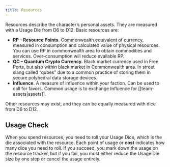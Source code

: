```yaml
---
title: Resources
---
```

Resources describe the character’s personal assets. They are measured with a Usage Die from D6 to D12. Basic resources are:
- **RP – Resource Points.** Commonwealth equivalent of currency, measured in consumption and calculated value of physical resources. You can use RP in commonwealth area to obtain commodities and services. Over-consumption will reduce available RP.
- **QC – Quantum Crypto Currency.** Black market currency used in Free Ports, but also within black market in Commonwealth area. In street slang called “qubes” due to a common practice of storing them in secure polyhedral data storage devices.
- **Influence**. A measure of influence within your faction. Can be used to call for favors. Common usage is to exchange Influence for [[team-assets|assets]].

Other resources may exist, and they can be equally measured with dice from D6 to D12.

## Usage Check
When you spend resources, you need to roll your Usage Dice, which is the die associated with the resource. Each point of usage or **cost** indicates how many dice you need to roll. If you succeed, you mark down the usage on the resource tracker, but if you fail, you must either reduce the Usage Die size by one step or cancel the usage entirely.
